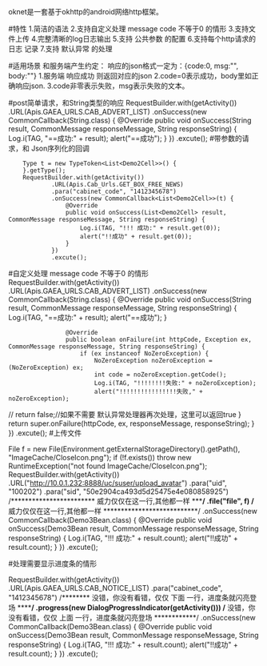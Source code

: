 oknet是一套基于okhttp的android网络http框架。

#特性
1.简洁的语法
2.支持自定义处理 message code 不等于0 的情形
3.支持文件上传
4.完整清晰的log日志输出
5.支持 公共参数 的配置
6.支持每个http请求的 日志 记录
7.支持 默认异常 的处理

#适用场景
和服务端产生约定：
响应的json格式一定为：{code:0,   msg:"", body:""}
  1.服务端 响应成功 则返回对应的json
  2.code=0表示成功，body里如正确响应json.
  3.code非零表示失败，msg表示失败的文本。

#post简单请求，和String类型的响应
 RequestBuilder.with(getActivity())
                .URL(Apis.GAEA_URLS.CAB_ADVERT_LIST)
                .onSuccess(new CommonCallback<String>(String.class) {
                    @Override
                    public void onSuccess(String result, CommonMessage responseMessage, String responseString) {
                        Log.i(TAG, "==成功:" + result);
                        alert("==成功");
                    }
                })
                .excute();
#带参数的请求，和 Json序列化的回调

        Type t = new TypeToken<List<Demo2Cell>>() {
        }.getType();
        RequestBuilder.with(getActivity())
                .URL(Apis.Cab_Urls.GET_BOX_FREE_NEWS)
                .para("cabinet_code", "1412345678")
                .onSuccess(new CommonCallback<List<Demo2Cell>>(t) {
                    @Override
                    public void onSuccess(List<Demo2Cell> result, CommonMessage responseMessage, String responseString) {
                        Log.i(TAG, "!!! 成功:" + result.get(0));
                        alert("!!成功" + result.get(0));
                    }
                })
                .excute();

#自定义处理 message code 不等于0 的情形
 RequestBuilder.with(getActivity())
                .URL(Apis.GAEA_URLS.CAB_ADVERT_LIST)
                .onSuccess(new CommonCallback<String>(String.class) {
                    @Override
                    public void onSuccess(String result, CommonMessage responseMessage, String responseString) {
                        Log.i(TAG, "==成功:" + result);
                        alert("==成功");
                    }

                    @Override
                    public boolean onFailure(int httpCode, Exception ex, CommonMessage responseMessage, String responseString) {
                        if (ex instanceof NoZeroException) {
                            NoZeroException noZeroException = (NoZeroException) ex;
                            int code = noZeroException.getCode();
                            Log.i(TAG, "!!!!!!!!失败:" + noZeroException);
                            alert("!!!!!!!!!!!!!!!!失败," + noZeroException);
//                          return false;//如果不需要 默认异常处理器再次处理，这里可以返回true
                        }
                        return super.onFailure(httpCode, ex, responseMessage, responseString);
                    }
                })
                .excute();
#上传文件

 File f = new File(Environment.getExternalStorageDirectory().getPath(), "ImageCache/CloseIcon.png");
        if (!f.exists())
            throw new RuntimeException("not found ImageCache/CloseIcon.png");
        RequestBuilder.with(getActivity())
                .URL("http://10.0.1.232:8888/uc/suser/upload_avatar")
                .para("uid", "100202")
                .para("sid", "50e2904ca493d5d25475e4e080858925")
                        /************************ 威力仅仅在这一行,其他都一样 ***************************/
                .file("file", f)
                        /************************ 威力仅仅在这一行,其他都一样 ***************************/
                .onSuccess(new CommonCallback<Demo3Bean>(Demo3Bean.class) {
                    @Override
                    public void onSuccess(Demo3Bean result, CommonMessage responseMessage, String responseString) {
                        Log.i(TAG, "!!! 成功:" + result.count);
                        alert("!!成功" + result.count);
                    }
                })
                .excute();
                
                
#处理需要显示进度条的情形

 RequestBuilder.with(getActivity())
                .URL(Apis.GAEA_URLS.CAB_NOTICE_LIST)
                .para("cabinet_code", "1412345678")
                        /******** 没错，你没有看错，仅仅 下面 一行，进度条就闪亮登场 ************/
                .progress(new DialogProgressIndicator(getActivity()))
                        /******** 没错，你没有看错，仅仅 上面 一行，进度条就闪亮登场 ************/
                .onSuccess(new CommonCallback<Demo3Bean>(Demo3Bean.class) {
                    @Override
                    public void onSuccess(Demo3Bean result, CommonMessage responseMessage, String responseString) {
                        Log.i(TAG, "!!! 成功:" + result.count);
                        alert("!!成功" + result.count);
                    }
                })
                .excute();
